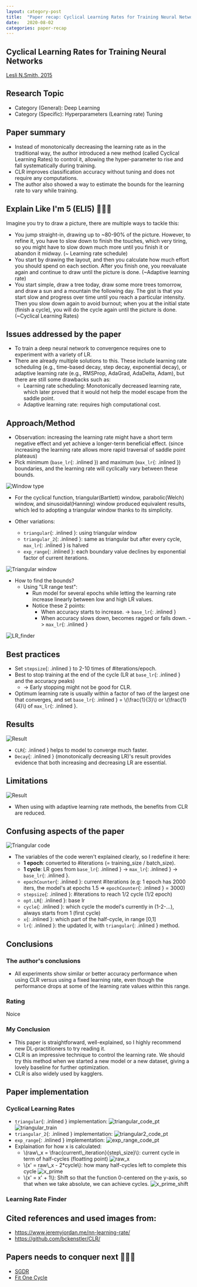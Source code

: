 ```yaml
---
layout: category-post
title:  "Paper recap: Cyclical Learning Rates for Training Neural Networks"
date:   2020-08-02
categories: paper-recap
---
```

## Cyclical Learning Rates for Training Neural Networks
[Lesli N.Smith, 2015](https://arxiv.org/abs/1506.01186)

## Research Topic
- Category (General): Deep Learning
- Category (Specific): Hyperparameters (Learning rate) Tuning

## Paper summary
- Instead of monotonically decreasing the learning rate as in the traditional way, the author introduced a new method (called Cyclical Learning Rates) to control it, allowing the hyper-parameter to rise and fall systematically during training.
- CLR improves classification accuracy without tuning and does not require any computations.
- The author also showed a way to estimate the bounds for the learning rate to vary while training.

## Explain Like I'm 5 (ELI5) 👶👶👶
Imagine you try to draw a picture, there are multiple ways to tackle this:
- You jump straight-in, drawing up to ~80-90% of the picture. However, to refine it, you have to slow down to finish the touches, which very tiring, so you might have to slow down much more until you finish it or abandon it midway. (~ Learning rate schedule)
- You start by drawing the layout, and then you calculate how much effort you should spend on each section. After you finish one, you reevaluate again and continue to draw until the picture is done. (~Adaptive learning rate)
- You start simple, draw a tree today, draw some more trees tomorrow, and draw a sun and a mountain the following day. The gist is that you start slow and progress over time until you reach a particular intensity. Then you slow down again to avoid burnout; when you at the initial state (finish a cycle), you will do the cycle again until the picture is done. (~Cyclical Learning Rates)

## Issues addressed by the paper
- To train a deep neural network to convergence requires one to experiment with a variety of LR.
- There are already multiple solutions to this. These include learning rate scheduling (e.g., time-based decay, step decay, exponential decay), or adaptive learning rate (e.g., RMSProp, AdaGrad, AdaDelta, Adam), but there are still some drawbacks such as:
  - Learning rate scheduling: Monotonically decreased learning rate, which later proved that it would not help the model escape from the saddle point.
  - Adaptive learning rate: requires high computational cost.

## Approach/Method
- Observation: increasing the learning rate might have a short term negative effect and yet achieve a longer-term beneficial effect. (since increasing the learning rate allows more rapid traversal of saddle point plateaus)
- Pick minimum (`base_lr`{: .inlined }) and maximum (`max_lr`{: .inlined }) boundaries, and the learning rate will cyclically vary between these bounds.

![Window type](/assets/images/clr/window.png)
- For the cyclical function, triangular(Bartlett) window, parabolic(Welch) window, and sinusoidal(Hanning) window produced equivalent results, which led to adopting a triangular window thanks to its simplicity.

- Other variations:
  - `triangular`{: .inlined }: using triangular window
  - `triangular_2`{: .inlined }: same as triangular but after every cycle, `max_lr`{: .inlined } is halved
  - `exp_range`{: .inlined }: each boundary value declines by exponential factor of current iterations.

![Triangular window](/assets/images/clr/triangular.png)

- How to find the bounds? 
  - Using "LR range test": 
    - Run model for several epochs while letting the learning rate increase linearly between low and high LR values.
    - Notice these 2 points:
      - When accuracy starts to increase. -> `base_lr`{: .inlined }
      - When accuracy slows down, becomes ragged or falls down. -> `max_lr`{: .inlined }

![LR_finder](/assets/images/clr/lr_range.png)

## Best practices
- Set `stepsize`{: .inlined } to 2-10 times of #iterations/epoch.
- Best to stop training at the end of the cycle (LR at `base_lr`{: .inlined } and the accuracy peaks) 
  - -> Early stopping might not be good for CLR.
- Optimum learning rate is usually within a factor of two of the largest one that converges, and set `base_lr`{: .inlined } = \\(\frac{1}{3}\\) or \\(\frac{1}{4}\\)  of `max_lr`{: .inlined }.

## Results
![Result](/assets/images/clr/clr_result.png)
- `CLR`{: .inlined } helps to model to converge much faster.
- `Decay`{: .inlined } (monotonically decreasing LR)'s result provides evidence that both increasing and decreasing LR are essential.

## Limitations
![Result](/assets/images/clr/clr_adaptive_result.png)
- When using with adaptive learning rate methods, the benefits from CLR are reduced.

## Confusing aspects of the paper
![Triangular code](/assets/images/clr/triangular_code.png)
- The variables of the code weren't explained clearly, so I redefine it here:
  - **1 epoch**: converted to #iterations (= training_size / batch_size).
  - **1 cycle**: LR goes from `base_lr`{: .inlined } -> `max_lr`{: .inlined } -> `base_lr`{: .inlined }.
  - `epochCounter`{: .inlined }: current #iterations (e.g: 1 epoch has 2000 iters, the model's at epochs 1.5 => `epochCounter`{: .inlined } = 3000)
  - `stepsize`{: .inlined }: #iterations to reach 1/2 cycle (1/2 epoch)
  - `opt.LR`{: .inlined }: base lr
  - `cycle`{: .inlined }: which cycle the model's currently in (1-2-...), always starts from 1 (first cycle)
  - `x`{: .inlined }: which part of the half-cycle, in range \[0,1\]
  - `lr`{: .inlined }: the updated lr, with `triangular`{: .inlined } method.

## Conclusions

### The author's conclusions
- All experiments show similar or better accuracy performance when using CLR versus using a fixed learning rate, even though the performance drops at some of the learning rate values within this range.

### Rating
Noice

### My Conclusion
- This paper is straightforward, well-explained, so I highly recommend new DL-practitioners to try reading it.
- CLR is an impressive technique to control the learning rate. We should try this method when we started a new model or a new dataset, giving a lovely baseline for further optimization.
- CLR is also widely used by kagglers.


## Paper implementation

### Cyclical Learning Rates
- `triangular`{: .inlined } implementation:
![triangular_code_pt](/assets/images/clr/triangular_code_pt.png) ![triangular_train](/assets/images/clr/trian_res.png)
- `triangular_2`{: .inlined } implementation:
![triangular2_code_pt](/assets/images/clr/triangular2_code_pt.png)
- `exp_range`{: .inlined } implementation:
![exp_range_code_pt](/assets/images/clr/exp_range_code_pt.png)
- Explaination for how x is calculated:
  - \\(raw\\_x = \frac{current\\_iteration}{step\\_size}\\): current cycle in term of half-cycles (floatting point)
  ![raw_x](/assets/images/clr/raw_x.png)
  - \\(x' = raw\\_x - 2*cycle\\): how many half-cycles left to complete this cycle
  ![x_prime](/assets/images/clr/x_prime.png)
  - \\(x' = x' + 1\\): Shift so that the function 0-centered on the y-axis, so that when we take absolute, we can achieve cycles.
  ![x_prime_shift](/assets/images/clr/x_shifted.png)

### Learning Rate Finder


## Cited references and used images from:
- https://www.jeremyjordan.me/nn-learning-rate/ 
- https://github.com/bckenstler/CLR/

## Papers needs to conquer next 👏👏👏
- [SGDR](https://arxiv.org/abs/1608.03983)
- [Fit One Cycle](https://arxiv.org/abs/1803.09820)